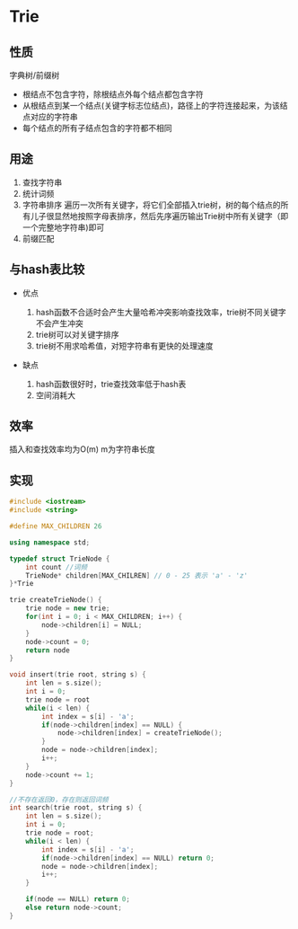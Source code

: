 # Trie

## 性质

字典树/前缀树

* 根结点不包含字符，除根结点外每个结点都包含字符
* 从根结点到某一个结点(关键字标志位结点)，路径上的字符连接起来，为该结点对应的字符串
* 每个结点的所有子结点包含的字符都不相同

## 用途

1. 查找字符串
2. 统计词频
3. 字符串排序
   遍历一次所有关键字，将它们全部插入trie树，树的每个结点的所有儿子很显然地按照字母表排序，然后先序遍历输出Trie树中所有关键字（即一个完整地字符串)即可
4. 前缀匹配

## 与hash表比较

- 优点
  1. hash函数不合适时会产生大量哈希冲突影响查找效率，trie树不同关键字不会产生冲突
  2. trie树可以对关键字排序
  3. trie树不用求哈希值，对短字符串有更快的处理速度

- 缺点
  1. hash函数很好时，trie查找效率低于hash表
  2. 空间消耗大

## 效率

插入和查找效率均为O(m) m为字符串长度

## 实现

```cpp
#include <iostream>
#include <string>

#define MAX_CHILDREN 26

using namespace std;

typedef struct TrieNode {
    int count //词频
    TrieNode* children[MAX_CHILREN] // 0 - 25 表示 'a' - 'z'
}*Trie

trie createTrieNode() {
    trie node = new trie;
    for(int i = 0; i < MAX_CHILDREN; i++) {
        node->children[i] = NULL;
    }
    node->count = 0; 
    return node
}

void insert(trie root, string s) {
    int len = s.size();
    int i = 0;
    trie node = root
    while(i < len) {
        int index = s[i] - 'a';
        if(node->children[index] == NULL) {
            node->children[index] = createTrieNode();
        }
        node = node->children[index];
        i++;
    }
    node->count += 1;
}

//不存在返回0，存在则返回词频
int search(trie root, string s) {
    int len = s.size();
    int i = 0;
    trie node = root;
    while(i < len) {
        int index = s[i] - 'a';
        if(node->children[index] == NULL) return 0;
        node = node->children[index];
        i++;
    }

    if(node == NULL) return 0;
    else return node->count;
}
```
 
  